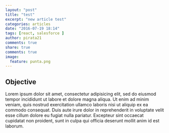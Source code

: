 ```yaml
---
layout: "post"
title: "test"
excerpt: "new article test"
categories: articles
date: "2016-07-19 18:14"
tags: [react, salesforce ]
author: pirata21
comments: true
share: true
comments: true
image:
  feature: punta.png
---
```


## Objective

Lorem ipsum dolor sit amet, consectetur adipisicing elit, sed do eiusmod tempor incididunt ut labore et dolore magna aliqua. Ut enim ad minim veniam, quis nostrud exercitation ullamco laboris nisi ut aliquip ex ea commodo consequat. Duis aute irure dolor in reprehenderit in voluptate velit esse cillum dolore eu fugiat nulla pariatur. Excepteur sint occaecat cupidatat non proident, sunt in culpa qui officia deserunt mollit anim id est laborum.
